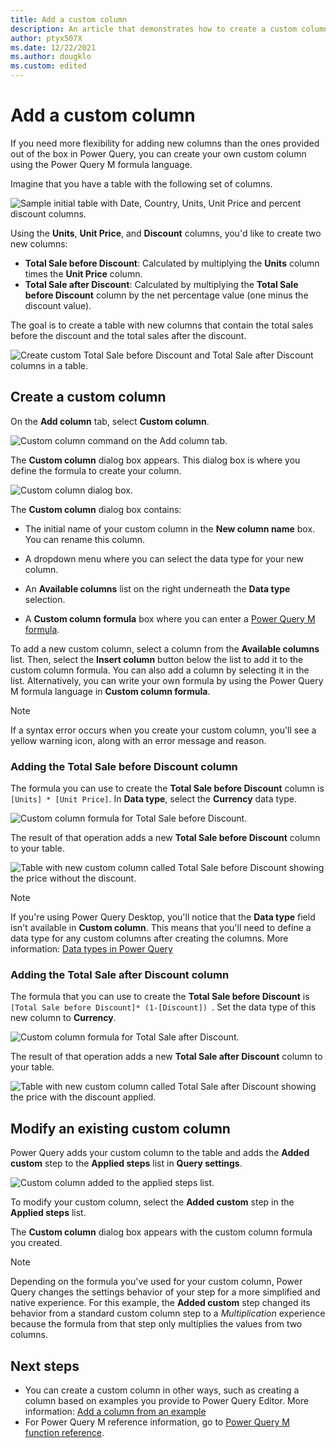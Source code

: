 ```yaml
---
title: Add a custom column
description: An article that demonstrates how to create a custom column in Power Query
author: ptyx507X
ms.date: 12/22/2021
ms.author: dougklo
ms.custom: edited
---
```


# Add a custom column

If you need more flexibility for adding new columns than the ones provided out of the box in Power Query, you can create your own custom column using the Power Query M formula language.

Imagine that you have a table with the following set of columns.

![Sample initial table with Date, Country, Units, Unit Price and percent discount columns.](images/me-add-custom-column-initial-table.png "Sample initial table")

Using the **Units**, **Unit Price**, and **Discount** columns, you'd like to create two new columns:

* **Total Sale before Discount**: Calculated by multiplying the **Units** column times the **Unit Price** column.
* **Total Sale after Discount**: Calculated by multiplying the **Total Sale before Discount** column by the net percentage value (one minus the discount value).

The goal is to create a table with new columns that contain the total sales before the discount and the total sales after the discount.

![Create custom Total Sale before Discount and Total Sale after Discount columns in a table.](images/me-add-custom-column-example-table.png "Create custom columns in a table")

## Create a custom column

On the **Add column** tab, select **Custom column**.

![Custom column command on the Add column tab.](images/me-add-custom-column-icon.png "Custom column command on the Add column tab")

The **Custom column** dialog box appears. This dialog box is where you define the formula to create your column.

![Custom column dialog box.](images/me-add-custom-column-window.png "Custom column dialog box")

The **Custom column** dialog box contains:

* The initial name of your custom column in the **New column name** box. You can rename this column.

* A dropdown menu where you can select the data type for your new column.

* An **Available columns** list on the right underneath the **Data type** selection.

* A **Custom column formula** box where you can enter a [Power Query M formula](/powerquery-m/power-query-m-function-reference).  

To add a new custom column, select a column from the **Available columns** list. Then, select the **Insert column** button below the list to add it to the custom column formula. You can also add a column by selecting it in the list. Alternatively, you can write your own formula by using the Power Query M formula language in **Custom column formula**.

>[!Note]
>If a syntax error occurs when you create your custom column, you'll see a yellow warning icon, along with an error message and reason.

### Adding the Total Sale before Discount column

The formula you can use to create the **Total Sale before Discount** column is `[Units] * [Unit Price]`. In **Data type**, select the **Currency** data type.

![Custom column formula for Total Sale before Discount.](images/me-add-custom-column-total-sale-before-discount.png "Custom column formula for Total Sale before Discount")

The result of that operation adds a new **Total Sale before Discount** column to your table.

![Table with new custom column called Total Sale before Discount showing the price without the discount.](images/me-add-custom-column-total-sale-before-discount-column.png "Table with new Total Sale before Discount custom column")

>[!NOTE]
>If you're using Power Query Desktop, you'll notice that the **Data type** field isn't available in **Custom column**. This means that you'll need to define a data type for any custom columns after creating the columns. More information: [Data types in Power Query](data-types.md#how-to-define-a-column-data-type)

### Adding the Total Sale after Discount column

The formula that you can use to create the **Total Sale before Discount** is `[Total Sale before Discount]* (1-[Discount]) `. Set the data type of this new column to **Currency**.

![Custom column formula for Total Sale after Discount.](images/me-add-custom-column-total-sale-after-discount.png "Custom column formula for Total Sale after Discount")

The result of that operation adds a new **Total Sale after Discount** column to your table.

![Table with new custom column called Total Sale after Discount showing the price with the discount applied.](images/me-add-custom-column-total-sale-after-discount-column.png "Table with new Total Sale after Discount custom column")

## Modify an existing custom column

Power Query adds your custom column to the table and adds the **Added custom** step to the **Applied steps** list in **Query settings**.

![Custom column added to the applied steps list.](images/me-add-custom-column-reconfigure.png "Custom column added to the applied steps list")

To modify your custom column, select the **Added custom** step in the **Applied steps** list.

The **Custom column** dialog box appears with the custom column formula you created.

>[!NOTE]
>Depending on the formula you've used for your custom column, Power Query changes the settings behavior of your step for a more simplified and native experience. For this example, the **Added custom** step changed its behavior from a standard custom column step to a *Multiplication* experience because the formula from that step only multiplies the values from two columns.

## Next steps

* You can create a custom column in other ways, such as creating a column based on examples you provide to Power Query Editor. More information: [Add a column from an example](column-from-example.md)
* For Power Query M reference information, go to [Power Query M function reference](/powerquery-m/power-query-m-function-reference).
